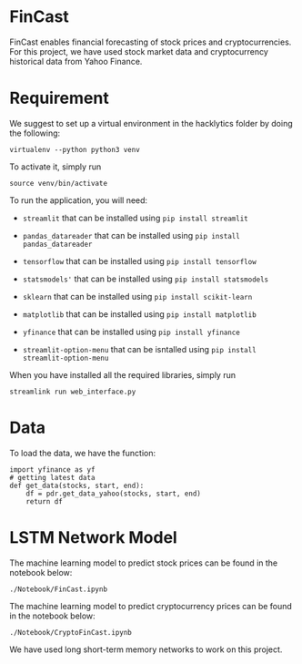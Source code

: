 # FinCast

FinCast enables financial forecasting of stock prices and cryptocurrencies. For this project, we have used stock market data and cryptocurrency historical data from Yahoo Finance.


# Requirement

We suggest to set up a virtual environment in the hacklytics folder by doing the following:

```
virtualenv --python python3 venv
```

To activate it, simply run

```
source venv/bin/activate
```

To run the application, you will need: 

* `streamlit` that can be installed using `pip install streamlit`
* `pandas_datareader` that can be installed using `pip install pandas_datareader`

* `tensorflow` that can be installed using `pip install tensorflow`
* `statsmodels'` that can be installed using `pip install statsmodels`
* `sklearn` that can be installed using `pip install scikit-learn`
* `matplotlib` that can be installed using `pip install matplotlib`
* `yfinance` that can be installed using `pip install yfinance`
* `streamlit-option-menu` that can be isntalled using `pip install streamlit-option-menu` 

When you have installed all the required libraries, simply run 

```
streamlink run web_interface.py
```

# Data

To load the data, we have the function: 

```
import yfinance as yf
# getting latest data
def get_data(stocks, start, end):
    df = pdr.get_data_yahoo(stocks, start, end)
    return df
```

# LSTM Network Model

The machine learning model to predict stock prices can be found in the notebook below: 

```
./Notebook/FinCast.ipynb
```

The machine learning model to predict cryptocurrency prices can be found in the notebook below: 

```
./Notebook/CryptoFinCast.ipynb
```

We have used long short-term memory networks to work on this project.
